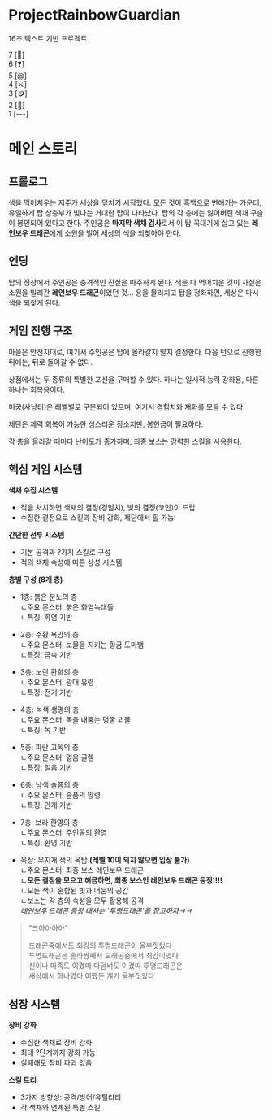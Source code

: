 # ProjectRainbowGuardian
16조 텍스트 기반 프로젝트

7 [🐲]  
6 [❓]  
5 [@]  
4 [⚔️]  
3 [🪙]  
2 [🗽]  
1 [---]

# 메인 스토리
## **프롤로그**  
색을 먹어치우는 저주가 세상을 덮치기 시작했다. 모든 것이 흑백으로 변해가는 가운데, 유일하게 탑 상층부가 빛나는 거대한 탑이 나타났다. 탑의 각 층에는 잃어버린 색채 구슬이 봉인되어 있다고 한다. 주인공은 **마지막 색채 검사**로서 이 탑 꼭대기에 살고 있는 **레인보우 드래곤**에게 소원을 빌어 세상의 색을 되찾아야 한다.

## **엔딩**
탑의 정상에서 주인공은 충격적인 진실을 마주하게 된다. 색을 다 먹어치운 것이 사실은 소원을 빌러간 **레인보우 드래곤**이었던 것... 
용을 물리치고 탑을 정화하면, 세상은 다시 색을 되찾게 된다.

## **게임 진행 구조**  
마을은 안전지대로, 여기서 주인공은 탑에 올라갈지 말지 결정한다.
다음 턴으로 진행한 뒤에는, 뒤로 돌아갈 수 없다.

상점에서는 두 종류의 특별한 포션을 구매할 수 있다. 하나는 일시적 능력 강화용, 다른 하나는 회복용이다.

미궁(사냥터)은 레벨별로 구분되어 있으며, 여기서 경험치와 재화를 모을 수 있다.

제단은 체력 회복이 가능한 성스러운 장소지만, 봉헌금이 필요하다.

각 층을 올라갈 때마다 난이도가 증가하며, 최종 보스는 강력한 스킬을 사용한다.

## **핵심 게임 시스템**  
**색채 수집 시스템**  
- 적을 처치하면 색채의 결정(경험치), 빛의 결정(코인)이 드랍
- 수집한 결정으로 스킬과 장비 강화, 제단에서 힐 가능!

**간단한 전투 시스템**  
- 기본 공격과 ?가지 스킬로 구성
- 적의 색채 속성에 따른 상성 시스템

**층별 구성 (8개 층)**
- 1층: 붉은 분노의 층  
ㄴ주요 몬스터: 붉은 화염늑대들  
ㄴ특징: 화염 기반  

- 2층: 주황 욕망의 층  
ㄴ주요 몬스터: 보물을 지키는 황금 도마뱀  
ㄴ특징: 금속 기반  
  
- 3층: 노란 환희의 층  
ㄴ주요 몬스터: 광대 유령  
ㄴ특징: 전기 기반  

- 4층: 녹색 생명의 층  
ㄴ주요 몬스터: 독을 내뿜는 덩굴 괴물   
ㄴ특징: 독 기반  

- 5층: 파란 고독의 층  
ㄴ주요 몬스터: 얼음 골렘  
ㄴ특징: 얼음 기반  

- 6층: 남색 슬픔의 층  
ㄴ주요 몬스터: 슬픔의 망령  
ㄴ특징: 안개 기반  

- 7층: 보라 환영의 층  
ㄴ주요 몬스터: 주인공의 환영  
ㄴ특징: 환영 기반  

- 옥상: 무지개 색의 옥탑 **(레벨 10이 되지 않으면 입장 불가)**  
ㄴ주요 몬스터: 최종 보스 레인보우 드래곤  
ㄴ**모든 결정을 모으고 해금하면, 최종 보스인 레인보우 드래곤 등장!!!!**  
ㄴ모든 색이 혼합된 빛과 어둠의 공간  
ㄴ보스는 각 층의 속성을 모두 활용해 공격  
*레인보우 드래곤 등장 대사는 '투명드래곤'을 참고하자ㅋㅋ*  
> "크아아아아"  
>   
> 드래곤중에서도 최강의 투명드래곤이 울부짓었다  
> 투명드래곤은 졸라짱쎄서 드래곤중에서 최강이엇다  
> 신이나 마족도 이겼따 다덤벼도 이겼따 투명드래곤은  
> 새상에서 하나였다 어쨌든 걔가 울부짓었다  

## 성장 시스템  
**장비 강화**  
- 수집한 색채로 장비 강화  
- 최대 ?단계까지 강화 가능  
- 실패해도 장비 파괴 없음  
  
**스킬 트리**  
- 3가지 방향성: 공격/방어/유틸리티  
- 각 색채와 연계된 특별 스킬  
